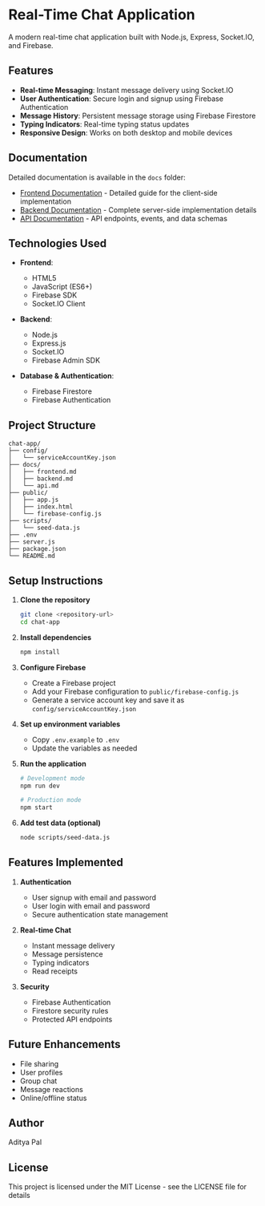 # Real-Time Chat Application

A modern real-time chat application built with Node.js, Express, Socket.IO, and Firebase.

## Features

- **Real-time Messaging**: Instant message delivery using Socket.IO
- **User Authentication**: Secure login and signup using Firebase Authentication
- **Message History**: Persistent message storage using Firebase Firestore
- **Typing Indicators**: Real-time typing status updates
- **Responsive Design**: Works on both desktop and mobile devices

## Documentation

Detailed documentation is available in the `docs` folder:
- [Frontend Documentation](docs/frontend.md) - Detailed guide for the client-side implementation
- [Backend Documentation](docs/backend.md) - Complete server-side implementation details
- [API Documentation](docs/api.md) - API endpoints, events, and data schemas

## Technologies Used

- **Frontend**:
  - HTML5
  - JavaScript (ES6+)
  - Firebase SDK
  - Socket.IO Client

- **Backend**:
  - Node.js
  - Express.js
  - Socket.IO
  - Firebase Admin SDK

- **Database & Authentication**:
  - Firebase Firestore
  - Firebase Authentication

## Project Structure

```
chat-app/
├── config/
│   └── serviceAccountKey.json
├── docs/
│   ├── frontend.md
│   ├── backend.md
│   └── api.md
├── public/
│   ├── app.js
│   ├── index.html
│   └── firebase-config.js
├── scripts/
│   └── seed-data.js
├── .env
├── server.js
├── package.json
└── README.md
```

## Setup Instructions

1. **Clone the repository**
   ```bash
   git clone <repository-url>
   cd chat-app
   ```

2. **Install dependencies**
   ```bash
   npm install
   ```

3. **Configure Firebase**
   - Create a Firebase project
   - Add your Firebase configuration to `public/firebase-config.js`
   - Generate a service account key and save it as `config/serviceAccountKey.json`

4. **Set up environment variables**
   - Copy `.env.example` to `.env`
   - Update the variables as needed

5. **Run the application**
   ```bash
   # Development mode
   npm run dev

   # Production mode
   npm start
   ```

6. **Add test data (optional)**
   ```bash
   node scripts/seed-data.js
   ```

## Features Implemented

1. **Authentication**
   - User signup with email and password
   - User login with email and password
   - Secure authentication state management

2. **Real-time Chat**
   - Instant message delivery
   - Message persistence
   - Typing indicators
   - Read receipts

3. **Security**
   - Firebase Authentication
   - Firestore security rules
   - Protected API endpoints

## Future Enhancements

- File sharing
- User profiles
- Group chat
- Message reactions
- Online/offline status

## Author

Aditya Pal

## License

This project is licensed under the MIT License - see the LICENSE file for details
